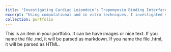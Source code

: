```yaml
---
title: "Investigating Cardiac Leiomdoin's Tropomyosin Binding Interface"
excerpt: "Using computational and in vitro techniques, I investigated small mutation changes in affinity between the tropomyosin-leiomodin binding sites 1<br/><img src='Positions-of-the-mutations-A-Structure-of-Lmod2s1-aTM1a1-14Zip-complex-PDB-ID-6UT2.png'>"
collection: portfolio
---
```


This is an item in your portfolio. It can be have images or nice text. If you name the file .md, it will be parsed as markdown. If you name the file .html, it will be parsed as HTML. 
